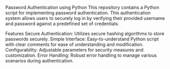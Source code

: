 Password Authentication using Python
This repository contains a Python script for implementing password authentication. This authentication system allows users to securely log in by verifying their provided username and password against a predefined set of credentials.

Features
  Secure Authentication: Utilizes secure hashing algorithms to store passwords securely.
  Simple Interface: Easy-to-understand Python script with clear comments for ease of understanding and modification.
  Configurability: Adjustable parameters for security measures and customization.
  Error Handling: Robust error handling to manage various scenarios during authentication.
